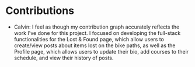 # Contributions

* Calvin: I feel as though my contribution graph accurately reflects the work I've done for this project. I focused on developing the full-stack functionalities for the Lost & Found page, which allow users to create/view posts about items lost on the bike paths, as well as the Profile page, which allows users to update their bio, add courses to their schedule, and view their history of posts. 
